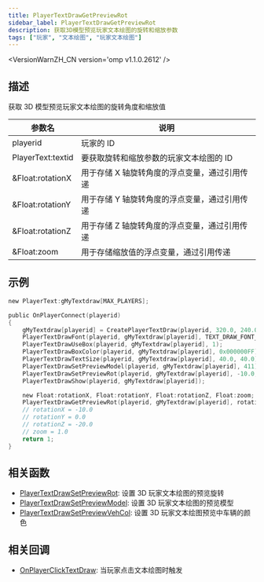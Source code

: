 ```yaml
---
title: PlayerTextDrawGetPreviewRot
sidebar_label: PlayerTextDrawGetPreviewRot
description: 获取3D模型预览玩家文本绘图的旋转和缩放参数
tags: ["玩家", "文本绘图", "玩家文本绘图"]
---
```


<VersionWarnZH_CN version='omp v1.1.0.2612' />

## 描述

获取 3D 模型预览玩家文本绘图的旋转角度和缩放值

| 参数名            | 说明                                          |
| ----------------- | --------------------------------------------- |
| playerid          | 玩家的 ID                                     |
| PlayerText:textid | 要获取旋转和缩放参数的玩家文本绘图的 ID       |
| &Float:rotationX  | 用于存储 X 轴旋转角度的浮点变量，通过引用传递 |
| &Float:rotationY  | 用于存储 Y 轴旋转角度的浮点变量，通过引用传递 |
| &Float:rotationZ  | 用于存储 Z 轴旋转角度的浮点变量，通过引用传递 |
| &Float:zoom       | 用于存储缩放值的浮点变量，通过引用传递        |

## 示例

```c
new PlayerText:gMyTextdraw[MAX_PLAYERS];

public OnPlayerConnect(playerid)
{
    gMyTextdraw[playerid] = CreatePlayerTextDraw(playerid, 320.0, 240.0, "_");
    PlayerTextDrawFont(playerid, gMyTextdraw[playerid], TEXT_DRAW_FONT_MODEL_PREVIEW);
    PlayerTextDrawUseBox(playerid, gMyTextdraw[playerid], 1);
    PlayerTextDrawBoxColor(playerid, gMyTextdraw[playerid], 0x000000FF);
    PlayerTextDrawTextSize(playerid, gMyTextdraw[playerid], 40.0, 40.0);
    PlayerTextDrawSetPreviewModel(playerid, gMyTextdraw[playerid], 411);
    PlayerTextDrawSetPreviewRot(playerid, gMyTextdraw[playerid], -10.0, 0.0, -20.0, 1.0);
    PlayerTextDrawShow(playerid, gMyTextdraw[playerid]);

    new Float:rotationX, Float:rotationY, Float:rotationZ, Float:zoom;
    PlayerTextDrawGetPreviewRot(playerid, gMyTextdraw[playerid], rotationX, rotationY, rotationZ, zoom);
    // rotationX = -10.0
    // rotationY = 0.0
    // rotationZ = -20.0
    // zoom = 1.0
    return 1;
}
```

## 相关函数

- [PlayerTextDrawSetPreviewRot](PlayerTextDrawSetPreviewRot): 设置 3D 玩家文本绘图的预览旋转
- [PlayerTextDrawSetPreviewModel](PlayerTextDrawSetPreviewModel): 设置 3D 玩家文本绘图的预览模型
- [PlayerTextDrawSetPreviewVehCol](PlayerTextDrawSetPreviewVehCol): 设置 3D 玩家文本绘图预览中车辆的颜色

## 相关回调

- [OnPlayerClickTextDraw](../callbacks/OnPlayerClickTextDraw): 当玩家点击文本绘图时触发
